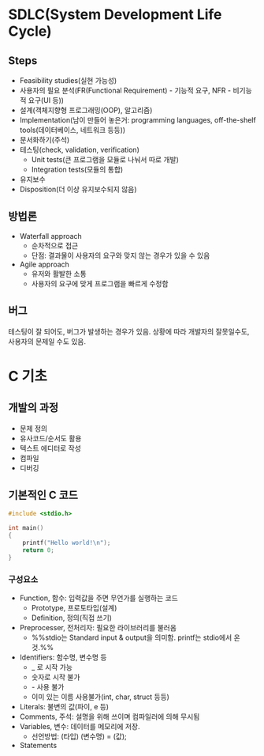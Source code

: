 # SDLC(System Development Life Cycle)

## Steps

- Feasibility studies(실현 가능성)
- 사용자의 필요 분석(FR(Functional Requirement) - 기능적 요구, NFR - 비기능적 요구(UI 등))
- 설계(객체지향형 프로그래밍(OOP), 알고리즘)
- Implementation(남이 만들어 놓은거: programming languages, off-the-shelf tools(데이터베이스, 네트워크 등등))
- 문서화하기(주석)
- 테스팅(check, validation, verification)
  - Unit tests(큰 프로그램을 모듈로 나눠서 따로 개발)
  - Integration tests(모듈의 통합)
- 유지보수
- Disposition(더 이상 유지보수되지 않음)

## 방법론

- Waterfall approach
  - 순차적으로 접근
  - 단점: 결과물이 사용자의 요구와 맞지 않는 경우가 있을 수 있음
- Agile approach
  - 유저와 활발한 소통
  - 사용자의 요구에 맞게 프로그램을 빠르게 수정함

## 버그

테스팅이 잘 되어도, 버그가 발생하는 경우가 있음.
상황에 따라 개발자의 잘못일수도, 사용자의 문제일 수도 있음.

# C 기초

## 개발의 과정

- 문제 정의
- 유사코드/순서도 활용
- 텍스트 에디터로 작성
- 컴파일
- 디버깅

## 기본적인 C 코드

```C
#include <stdio.h>

int main()
{
	printf("Hello world!\n");
	return 0;
}
```

### 구성요소

- Function, 함수: 입력값을 주면 무언가를 실행하는 코드
  - Prototype, 프로토타입(설계)
  - Definition, 정의(직접 쓰기)
- Preprocesser, 전처리자: 필요한 라이브러리를 불러옴
  - %%stdio는 Standard input & output을 의미함. printf는 stdio에서 온 것.%%
- Identifiers: 함수명, 변수명 등
  - \_ 로 시작 가능
  - 숫자로 시작 불가
  - \- 사용 불가
  - 이미 있는 이름 사용불가(int, char, struct 등등)
- Literals: 불변의 값(파이, e 등)
- Comments, 주석: 설명을 위해 쓰이며 컴파일러에 의해 무시됨
- Variables, 변수: 데이터를 메모리에 저장.
  - 선언방법: (타입) (변수명) = (값);
- Statements
